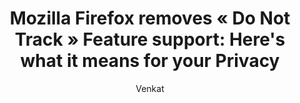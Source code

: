 ---
layout: post
title: "Mozilla Firefox removes « Do Not Track » Feature support: Here's what it means for your Privacy"
link: https://whileint.com/fr/tech/lindsy/mozilla-firefox-removes-do-not-track-feature-support-heres-what-it-means-for-your-privacy/
author: "Venkat"
published_date: "09/12/2024"
description: "Mozilla is removing the Do Not Track (DNT) setting from the Firefox browser. This change will take effect in version 135 and beyond, where the DNT setting will no longer be available. The change is already live and can be seen in the Nightly version."
language: "en"
categories: "Liens"
tags: "firefox navigateur surveillance mozilla vie-privée"
og-tags: "firefox navigateur surveillance mozilla vie-privée"
permalink: /:categories/:year/:month/:day/:title/
---
